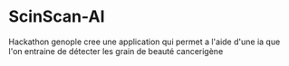 # ScinScan-AI
Hackathon genople
cree une  application qui permet a l'aide d'une ia que l'on entraine de détecter les grain de beauté cancerigène
